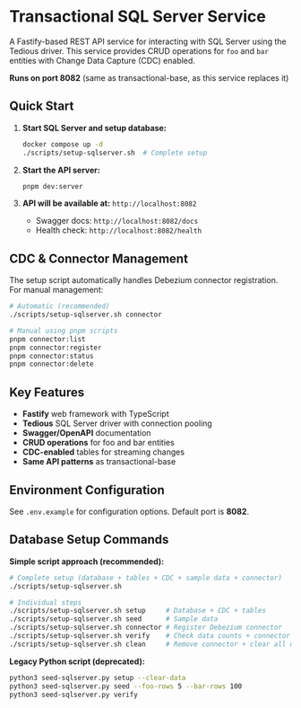 # Transactional SQL Server Service

A Fastify-based REST API service for interacting with SQL Server using the Tedious driver. This service provides CRUD operations for `foo` and `bar` entities with Change Data Capture (CDC) enabled.

**Runs on port 8082** (same as transactional-base, as this service replaces it)

## Quick Start

1. **Start SQL Server and setup database:**
   ```bash
   docker compose up -d
   ./scripts/setup-sqlserver.sh  # Complete setup
   ```

2. **Start the API server:**
   ```bash
   pnpm dev:server
   ```

3. **API will be available at:** `http://localhost:8082`
   - Swagger docs: `http://localhost:8082/docs`
   - Health check: `http://localhost:8082/health`

## CDC & Connector Management

The setup script automatically handles Debezium connector registration. For manual management:

```bash
# Automatic (recommended)
./scripts/setup-sqlserver.sh connector

# Manual using pnpm scripts
pnpm connector:list
pnpm connector:register
pnpm connector:status
pnpm connector:delete
```

## Key Features

- **Fastify** web framework with TypeScript
- **Tedious** SQL Server driver with connection pooling
- **Swagger/OpenAPI** documentation
- **CRUD operations** for foo and bar entities
- **CDC-enabled** tables for streaming changes
- **Same API patterns** as transactional-base

## Environment Configuration

See `.env.example` for configuration options. Default port is **8082**.


## Database Setup Commands

**Simple script approach (recommended):**
```bash
# Complete setup (database + tables + CDC + sample data + connector)
./scripts/setup-sqlserver.sh

# Individual steps
./scripts/setup-sqlserver.sh setup     # Database + CDC + tables
./scripts/setup-sqlserver.sh seed      # Sample data  
./scripts/setup-sqlserver.sh connector # Register Debezium connector
./scripts/setup-sqlserver.sh verify    # Check data counts + connector status
./scripts/setup-sqlserver.sh clean     # Remove connector + clear all data
```

**Legacy Python script (deprecated):**
```bash
python3 seed-sqlserver.py setup --clear-data
python3 seed-sqlserver.py seed --foo-rows 5 --bar-rows 100
python3 seed-sqlserver.py verify
```